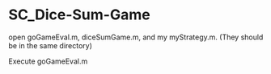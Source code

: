 # SC_Dice-Sum-Game
open goGameEval.m, diceSumGame.m, and my myStrategy.m. (They should be in the same directory)

Execute goGameEval.m
